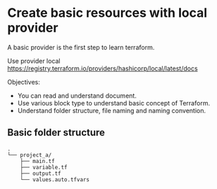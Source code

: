 # Create basic resources with local provider

A basic provider is the first step to learn terraform.

Use provider local <https://registry.terraform.io/providers/hashicorp/local/latest/docs>

Objectives:

- You can read and understand document.
- Use various block type to understand basic concept of Terraform.
- Understand folder structure, file naming and naming convention.

## Basic folder structure

```text
.
└── project_a/
    ├── main.tf
    ├── variable.tf
    ├── output.tf
    └── values.auto.tfvars
```
